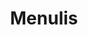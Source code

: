 ---
layout: archive-categories
title: Menulis
slug: menulis
menu: true
submenu: false
order: 4
description: >
  "Sebagian besar isi postingan adalah tulisan."
---